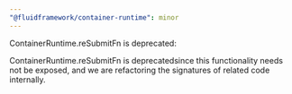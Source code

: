 ```yaml
---
"@fluidframework/container-runtime": minor
---
```


ContainerRuntime.reSubmitFn is deprecated:

ContainerRuntime.reSubmitFn is deprecatedsince this functionality needs not be exposed, and we are refactoring the
signatures of related code internally.
